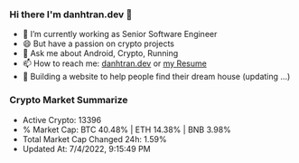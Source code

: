 ### Hi there I'm danhtran.dev 👋

- 🔭 I’m currently working as Senior Software Engineer
- 😄 But have a passion on crypto projects
- 💬 Ask me about Android, Crypto, Running 
- 📫 How to reach me: <a href="https://danhtran.dev" target="_blank">danhtran.dev</a> or <a href="Developer-Resume.pdf" target="_blank">my Resume</a>
- 🌱 Building a website to help people find their dream house (updating ...)

### Crypto Market Summarize
- Active Crypto: 13396
- % Market Cap: BTC 40.48% | ETH 14.38% | BNB 3.98%
- Total Market Cap Changed 24h: 1.59%
- Updated At: 7/4/2022, 9:15:49 PM
